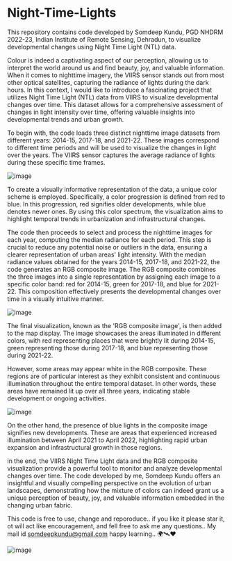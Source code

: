# Night-Time-Lights
This repository contains code developed by Somdeep Kundu, PGD NHDRM 2022-23, Indian Institute of Remote Sensing, Dehradun, to visualize developmental changes using Night Time Light (NTL) data.



Colour is indeed a captivating aspect of our perception, allowing us to interpret the world around us and find beauty, joy, and valuable information. When it comes to nighttime imagery, the VIIRS sensor stands out from most other optical satellites, capturing the radiance of lights during the dark hours. In this context, I would like to introduce a fascinating project that utilizes Night Time Light (NTL) data from VIIRS to visualize developmental changes over time. This dataset allows for a comprehensive assessment of changes in light intensity over time, offering valuable insights into developmental trends and urban growth.

To begin with, the code loads three distinct nighttime image datasets from different years: 2014-15, 2017-18, and 2021-22. These images correspond to different time periods and will be used to visualize the changes in light over the years. The VIIRS sensor captures the average radiance of lights during these specific time frames.

![image](https://github.com/zomm0095/Night-Time-Lights/assets/62704009/1b99351e-47e6-4856-863d-624229eb750c)

To create a visually informative representation of the data, a unique color scheme is employed. Specifically, a color progression is defined from red to blue. In this progression, red signifies older developments, while blue denotes newer ones. By using this color spectrum, the visualization aims to highlight temporal trends in urbanization and infrastructural changes.

The code then proceeds to select and process the nighttime images for each year, computing the median radiance for each period. This step is crucial to reduce any potential noise or outliers in the data, ensuring a clearer representation of urban areas' light intensity. With the median radiance values obtained for the years 2014-15, 2017-18, and 2021-22, the code generates an RGB composite image. The RGB composite combines the three images into a single representation by assigning each image to a specific color band: red for 2014-15, green for 2017-18, and blue for 2021-22. This composition effectively presents the developmental changes over time in a visually intuitive manner.

![image](https://github.com/zomm0095/Night-Time-Lights/assets/62704009/c538b7ea-1f2e-48dc-adaf-310b31309fbc)

The final visualization, known as the 'RGB composite image', is then added to the map display. The image showcases the areas illuminated in different colors, with red representing places that were brightly lit during 2014-15, green representing those during 2017-18, and blue representing those during 2021-22.

However, some areas may appear white in the RGB composite. These regions are of particular interest as they exhibit consistent and continuous illumination throughout the entire temporal dataset. In other words, these areas have remained lit up over all three years, indicating stable development or ongoing activities.

![image](https://github.com/zomm0095/Night-Time-Lights/assets/62704009/a2f7fad5-40d6-4990-b686-c4594aa8f56f)

On the other hand, the presence of blue lights in the composite image signifies new developments. These are areas that experienced increased illumination between April 2021 to April 2022, highlighting rapid urban expansion and infrastructural growth in those regions.

in the end, the VIIRS Night Time Light data and the RGB composite visualization provide a powerful tool to monitor and analyze developmental changes over time. The code developed by me, Somdeep Kundu offers an insightful and visually compelling perspective on the evolution of urban landscapes, demonstrating how the mixture of colors can indeed grant us a unique perception of beauty, joy, and valuable information embedded in the changing urban fabric.

This code is free to use, change and reporoduce.. if you like it please star it, ot will act like encouragement, and fell free to ask me any questions.. My mail id somdeepkundu@gmail.com
happy learning.. 🌍🛰️❤️



![image](https://github.com/zomm0095/Night-Time-Lights/assets/62704009/91fa52a5-ced1-44fc-b9b2-436bc2f3ed9d)

